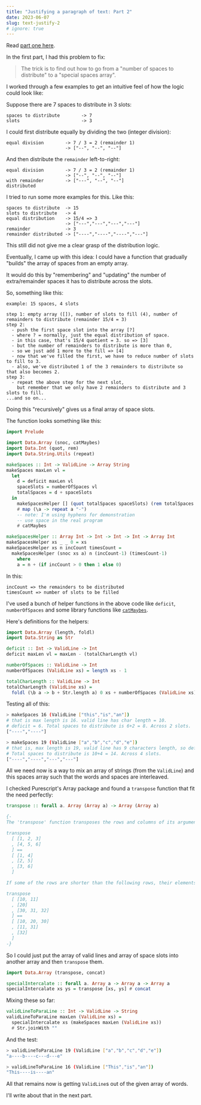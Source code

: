 ```yaml
---
title: "Justifying a paragraph of text: Part 2"
date: 2023-06-07
slug: text-justify-2
# ignore: true
---
```


Read [part one here](/text-justify).

In the first part, I had this problem to fix:

> The trick is to find out how to go from a "number of spaces to distribute" to
> a "special spaces array".

I worked through a few examples to get an intuitive feel of how the logic could
look like:

Suppose there are 7 spaces to distribute in 3 slots:

```text
spaces to distribute        -> 7
slots                       -> 3
```

I could first distribute equally by dividing the two (integer division):

```text
equal division        -> 7 / 3 = 2 (remainder 1)
                      -> ["--", "--", "--"]
```

And then distribute the `remainder` left-to-right:

```text
equal division        -> 7 / 3 = 2 (remainder 1)
                      -> ["--", "--", "--"]
with remainder        -> ["---", "--", "--"]
distributed
```

I tried to run some more examples for this. Like this:

```text
spaces to distribute  -> 15
slots to distribute   -> 4
equal distribution    -> 15/4 => 3
                      -> ["---","---","---","---"]
remainder             -> 3
remainder distributed -> ["----","----","----","---"]
```

This still did not give me a clear grasp of the distribution logic.

Eventually, I came up with this idea: I could have a function that gradually
"builds" the array of spaces from an empty array.

It would do this by "remembering" and "updating" the number of extra/remainder
spaces it has to distribute across the slots.

So, something like this:

```text
example: 15 spaces, 4 slots

step 1: empty array ([]), number of slots to fill (4), number of remainders to distribute (remainder 15/4 = 3)
step 2:
  - push the first space slot into the array [?]
  - where ? = normally, just the equal distribution of space.
  - in this case, that's 15/4 quotient = 3. so => [3]
  - but the number of remainders to distribute is more than 0,
  - so we just add 1 more to the fill => [4]
  - now that we've filled the first, we have to reduce number of slots to fill to 3.
  - also, we've distributed 1 of the 3 remainders to distribute so that also becomes 2.
step 3:
  - repeat the above step for the next slot,
    but remember that we only have 2 remainders to distribute and 3 slots to fill.
...and so on...
```

Doing this "recursively" gives us a final array of space slots.

The function looks something like this:

```haskell
import Prelude

import Data.Array (snoc, catMaybes)
import Data.Int (quot, rem)
import Data.String.Utils (repeat)

makeSpaces :: Int -> ValidLine -> Array String
makeSpaces maxLen vl =
  let
    d = deficit maxLen vl
    spaceSlots = numberOfSpaces vl
    totalSpaces = d + spaceSlots
  in
    makeSpacesHelper [] (quot totalSpaces spaceSlots) (rem totalSpaces spaceSlots) spaceSlots
    # map (\a -> repeat a "-")
    -- note: I'm using hyphens for demonstration
    -- use space in the real program
    # catMaybes

makeSpacesHelper :: Array Int -> Int -> Int -> Int -> Array Int
makeSpacesHelper xs _ _ 0 = xs
makeSpacesHelper xs n incCount timesCount =
  makeSpacesHelper (snoc xs a) n (incCount-1) (timesCount-1)
    where
    a = n + (if incCount > 0 then 1 else 0)
```

In this:

```
incCount => the remainders to be distributed
timesCount => number of slots to be filled
```

I've used a bunch of helper functions in the above code like `deficit`,
`numberOfSpaces` and some library functions like [`catMaybes`][catmaybes].

Here's definitions for the helpers:

```haskell
import Data.Array (length, foldl)
import Data.String as Str

deficit :: Int -> ValidLine -> Int
deficit maxLen vl = maxLen - (totalCharLength vl)

numberOfSpaces :: ValidLine -> Int
numberOfSpaces (ValidLine xs) = length xs - 1

totalCharLength :: ValidLine -> Int
totalCharLength (ValidLine xs) =
  foldl (\b a -> b + Str.length a) 0 xs + numberOfSpaces (ValidLine xs)
```

Testing all of this:

```bash
> makeSpaces 16 (ValidLine ["this","is","an"])
# that is max length is 16. valid line has char length = 10.
# deficit = 6. Total spaces to distribute is 6+2 = 8. Across 2 slots.
["----","----"]

> makeSpaces 19 (ValidLine ["a","b","c","d","e"])
# that is, max length is 19, valid line has 9 characters length, so deficit is 10.
# Total spaces to distribute is 10+4 = 14. Across 4 slots.
["----","----","---","---"]
```

All we need now is a way to mix an array of strings (from the `ValidLine`) and
this spaces array such that the words and spaces are interleaved.

I checked Purescript's Array package and found a `transpose` function that fit
the need perfectly:

```haskell
transpose :: forall a. Array (Array a) -> Array (Array a)

{-
The 'transpose' function transposes the rows and columns of its argument. For example,

transpose
  [ [1, 2, 3]
  , [4, 5, 6]
  ] ==
  [ [1, 4]
  , [2, 5]
  , [3, 6]
  ]

If some of the rows are shorter than the following rows, their elements are skipped:

transpose
  [ [10, 11]
  , [20]
  , [30, 31, 32]
  ] ==
  [ [10, 20, 30]
  , [11, 31]
  , [32]
  ]
-}

```

So I could just put the array of valid lines and array of space slots into
another array and then `transpose` them.

```haskell
import Data.Array (transpose, concat)

specialIntercalate :: forall a. Array a -> Array a -> Array a
specialIntercalate xs ys = transpose [xs, ys] # concat
```

Mixing these so far:

```haskell
validLineToParaLine :: Int -> ValidLine -> String
validLineToParaLine maxLen (ValidLine xs) =
  specialIntercalate xs (makeSpaces maxLen (ValidLine xs))
  # Str.joinWith ""
```

And the test:

```bash
> validLineToParaLine 19 (ValidLine ["a","b","c","d","e"])
"a----b----c---d---e"

> validLineToParaLine 16 (ValidLine ["This","is","an"])
"This----is----an"
```

All that remains now is getting `ValidLine`s out of the given array of words.

I'll write about that in the next part.

[catmaybes]: https://pursuit.purescript.org/
